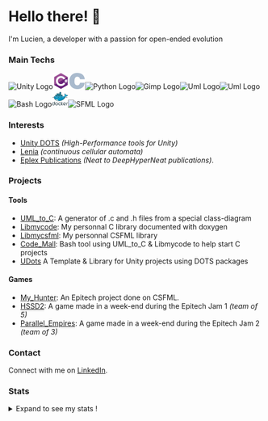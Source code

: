# Hello there! 👋

I'm Lucien, a developer with a passion for open-ended evolution

### Main Techs
<img src="https://www.vectorlogo.zone/logos/unity3d/unity3d-icon.svg" alt="Unity Logo" width="32"/><img src="https://raw.githubusercontent.com/devicons/devicon/master/icons/csharp/csharp-original.svg" alt="C# Logo" width="32"/><img src="https://raw.githubusercontent.com/devicons/devicon/master/icons/c/c-original.svg" alt="C Logo" width="32"/><img src="https://www.vectorlogo.zone/logos/python/python-icon.svg" alt="Python Logo" width="32"/><img src="https://www.vectorlogo.zone/logos/gimp/gimp-icon.svg" alt="Gimp Logo" width="32"/><img src="https://upload.wikimedia.org/wikipedia/commons/d/d5/UML_logo.svg" alt="Uml Logo" width="48"/><img src="https://www.vectorlogo.zone/logos/linux/linux-icon.svg" alt="Uml Logo" width="32"/><img src="https://www.vectorlogo.zone/logos/gnu_bash/gnu_bash-icon.svg" alt="Bash Logo" width="32"/><img src="https://raw.githubusercontent.com/devicons/devicon/master/icons/docker/docker-original-wordmark.svg" alt="Bash Logo" width="32"/><img src="https://upload.wikimedia.org/wikipedia/commons/a/a0/SFML_Logo.svg" alt="SFML Logo" width="32"/>

### Interests
- [Unity DOTS](https://unity.com/dots) *(High-Performance tools for Unity)*
- [Lenia](https://chakazul.github.io/lenia.html) *(continuous cellular automata)*
- [Eplex Publications](http://eplex.cs.ucf.edu/publications) *(Neat to DeepHyperNeat publications)*.

### Projects
#### Tools
- [UML_to_C](link-to-project-1): A generator of .c and .h files from a special class-diagram
- [Libmycode](https://github.com/mathematisse/Libmycode): My personnal C library documented with doxygen
- [Libmycsfml](https://github.com/mathematisse/Libmycsfml): My personnal CSFML library
- [Code_Mall](link-to-project-1): Bash tool using UML_to_C & Libmycode to help start C projects
- [UDots](https://github.com/mathematisse/Udots) A Template & Library for Unity projects using DOTS packages
#### Games
- [My_Hunter](https://github.com/mathematisse/My_Hunter): An Epitech project done on CSFML.
- [HSSD2](https://github.com/mathematisse/HSSD): A game made in a week-end during the Epitech Jam 1 *(team of 5)*
- [Parallel_Empires](https://github.com/mathematisse/JAM-Parallele): A game made in a week-end during the Epitech Jam 2 *(team of 3)*

### Contact
Connect with me on [LinkedIn](https://www.linkedin.com/in/lucien-pineau/).

### Stats
<details>
  <summary>Expand to see my stats !</summary>
  <p align="left"> <img src="https://komarev.com/ghpvc/?username=mathematisse&label=Profile%20views&color=0e75b6&style=flat" alt="mathematisse" /> </p>
  <p><img align="center" src="https://github-readme-stats.vercel.app/api/top-langs?username=mathematisse&count_private=true&show_icons=true&locale=en&layout=compact" alt="mathematisse" /></p>
  <p><img align="center" src="https://github-readme-stats.vercel.app/api?username=mathematisse&count_private=true&show_icons=true&locale=en" alt="mathematisse" /></p>
  <p><img align="center" src="https://github-readme-streak-stats.herokuapp.com/?user=mathematisse&count_private=true" alt="mathematisse" /></p>
  <p align="left"> <a href="https://github.com/ryo-ma/github-profile-trophy"><img src="https://github-profile-trophy.vercel.app/?username=mathematisse" alt="mathematisse" /></a> </p>

</details>


